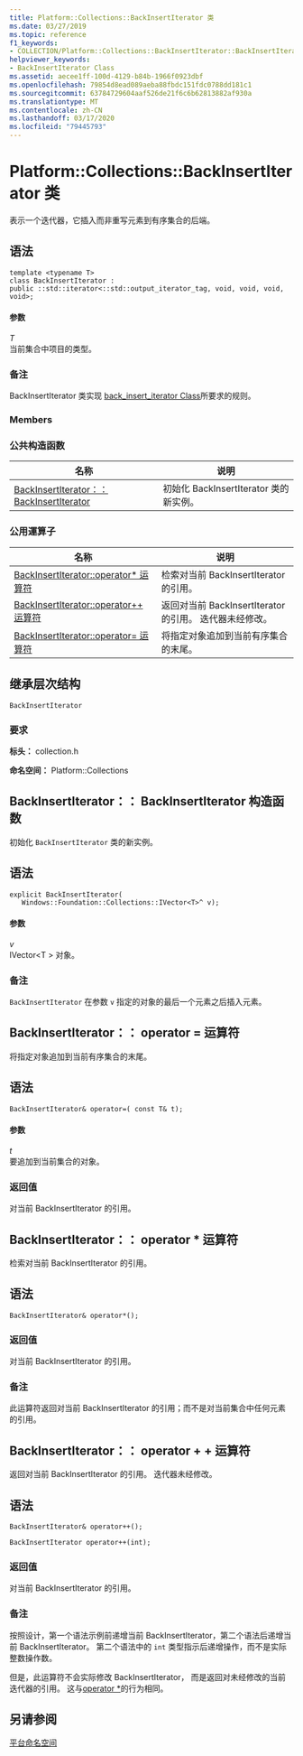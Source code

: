 ```yaml
---
title: Platform::Collections::BackInsertIterator 类
ms.date: 03/27/2019
ms.topic: reference
f1_keywords:
- COLLECTION/Platform::Collections::BackInsertIterator::BackInsertIterator
helpviewer_keywords:
- BackInsertIterator Class
ms.assetid: aecee1ff-100d-4129-b84b-1966f0923dbf
ms.openlocfilehash: 79854d8ead089aeba88fbdc151fdc0788dd181c1
ms.sourcegitcommit: 63784729604aaf526de21f6c6b62813882af930a
ms.translationtype: MT
ms.contentlocale: zh-CN
ms.lasthandoff: 03/17/2020
ms.locfileid: "79445793"
---
```

# <a name="platformcollectionsbackinsertiterator-class"></a>Platform::Collections::BackInsertIterator 类

表示一个迭代器，它插入而非重写元素到有序集合的后端。

## <a name="syntax"></a>语法

```
template <typename T>
class BackInsertIterator :
public ::std::iterator<::std::output_iterator_tag, void, void, void, void>;
```

#### <a name="parameters"></a>参数

*T*<br/>
当前集合中项目的类型。

### <a name="remarks"></a>备注

BackInsertIterator 类实现 [back_insert_iterator Class](../standard-library/back-insert-iterator-class.md)所要求的规则。

### <a name="members"></a>Members

### <a name="public-constructors"></a>公共构造函数

|名称|说明|
|----------|-----------------|
|[BackInsertIterator：： BackInsertIterator](#ctor)|初始化 BackInsertIterator 类的新实例。|

### <a name="public-operators"></a>公用運算子

|名称|说明|
|----------|-----------------|
|[BackInsertIterator::operator* 运算符](#operator-dereference)|检索对当前 BackInsertIterator 的引用。|
|[BackInsertIterator::operator++ 运算符](#operator-increment)|返回对当前 BackInsertIterator 的引用。 迭代器未经修改。|
|[BackInsertIterator::operator= 运算符](#operator-assign)|将指定对象追加到当前有序集合的末尾。|

## <a name="inheritance-hierarchy"></a>继承层次结构

`BackInsertIterator`

### <a name="requirements"></a>要求

**标头：** collection.h

**命名空间：** Platform::Collections

## <a name="ctor"></a>BackInsertIterator：： BackInsertIterator 构造函数

初始化 `BackInsertIterator` 类的新实例。

## <a name="syntax"></a>语法

```
explicit BackInsertIterator(
   Windows::Foundation::Collections::IVector<T>^ v);
```

#### <a name="parameters"></a>参数

*v*<br/>
IVector\<T > 对象。

### <a name="remarks"></a>备注

`BackInsertIterator` 在参数 `v` 指定的对象的最后一个元素之后插入元素。

## <a name="operator-assign"></a>BackInsertIterator：： operator = 运算符

将指定对象追加到当前有序集合的末尾。

## <a name="syntax"></a>语法

```
BackInsertIterator& operator=( const T& t);
```

#### <a name="parameters"></a>参数

*t*<br/>
要追加到当前集合的对象。

### <a name="return-value"></a>返回值

对当前 BackInsertIterator 的引用。

## <a name="operator-dereference"></a>BackInsertIterator：： operator * 运算符

检索对当前 BackInsertIterator 的引用。

## <a name="syntax"></a>语法

```
BackInsertIterator& operator*();
```

### <a name="return-value"></a>返回值

对当前 BackInsertIterator 的引用。

### <a name="remarks"></a>备注

此运算符返回对当前 BackInsertIterator 的引用；而不是对当前集合中任何元素的引用。

## <a name="operator-increment"></a>BackInsertIterator：： operator + + 运算符

返回对当前 BackInsertIterator 的引用。 迭代器未经修改。

## <a name="syntax"></a>语法

```
BackInsertIterator& operator++();

BackInsertIterator operator++(int);
```

### <a name="return-value"></a>返回值

对当前 BackInsertIterator 的引用。

### <a name="remarks"></a>备注

按照设计，第一个语法示例前递增当前 BackInsertIterator，第二个语法后递增当前 BackInsertIterator。 第二个语法中的 `int` 类型指示后递增操作，而不是实际整数操作数。

但是，此运算符不会实际修改 BackInsertIterator， 而是返回对未经修改的当前迭代器的引用。 这与[operator *](#operator-dereference)的行为相同。

## <a name="see-also"></a>另请参阅

[平台命名空间](platform-namespace-c-cx.md)
